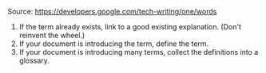 Source: https://developers.google.com/tech-writing/one/words

   1.  If the term already exists, link to a good existing explanation. (Don't reinvent the wheel.)
   2.  If your document is introducing the term, define the term.
   3.  If your document is introducing many terms, collect the definitions into a glossary.
